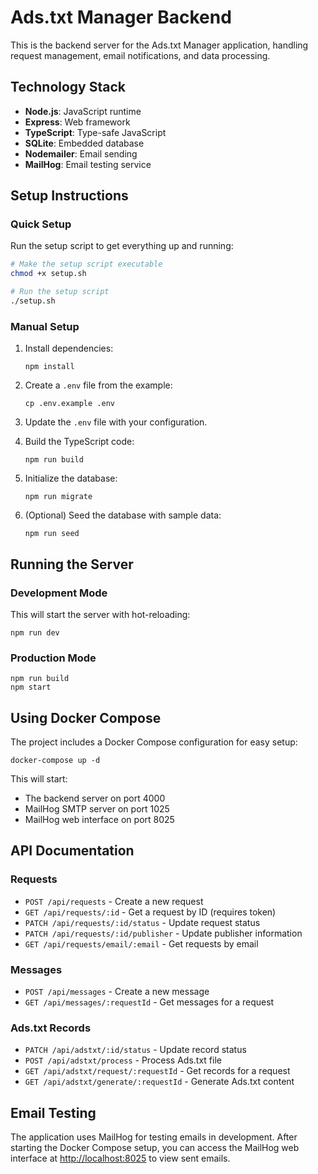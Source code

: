 # Ads.txt Manager Backend

This is the backend server for the Ads.txt Manager application, handling request management, email notifications, and data processing.

## Technology Stack

- **Node.js**: JavaScript runtime
- **Express**: Web framework
- **TypeScript**: Type-safe JavaScript
- **SQLite**: Embedded database
- **Nodemailer**: Email sending
- **MailHog**: Email testing service

## Setup Instructions

### Quick Setup

Run the setup script to get everything up and running:

```bash
# Make the setup script executable
chmod +x setup.sh

# Run the setup script
./setup.sh
```

### Manual Setup

1. Install dependencies:
   ```
   npm install
   ```

2. Create a `.env` file from the example:
   ```
   cp .env.example .env
   ```

3. Update the `.env` file with your configuration.

4. Build the TypeScript code:
   ```
   npm run build
   ```

5. Initialize the database:
   ```
   npm run migrate
   ```

6. (Optional) Seed the database with sample data:
   ```
   npm run seed
   ```

## Running the Server

### Development Mode

This will start the server with hot-reloading:

```
npm run dev
```

### Production Mode

```
npm run build
npm start
```

## Using Docker Compose

The project includes a Docker Compose configuration for easy setup:

```
docker-compose up -d
```

This will start:
- The backend server on port 4000
- MailHog SMTP server on port 1025
- MailHog web interface on port 8025

## API Documentation

### Requests

- `POST /api/requests` - Create a new request
- `GET /api/requests/:id` - Get a request by ID (requires token)
- `PATCH /api/requests/:id/status` - Update request status
- `PATCH /api/requests/:id/publisher` - Update publisher information
- `GET /api/requests/email/:email` - Get requests by email

### Messages

- `POST /api/messages` - Create a new message
- `GET /api/messages/:requestId` - Get messages for a request

### Ads.txt Records

- `PATCH /api/adstxt/:id/status` - Update record status
- `POST /api/adstxt/process` - Process Ads.txt file
- `GET /api/adstxt/request/:requestId` - Get records for a request
- `GET /api/adstxt/generate/:requestId` - Generate Ads.txt content

## Email Testing

The application uses MailHog for testing emails in development. After starting the Docker Compose setup, you can access the MailHog web interface at [http://localhost:8025](http://localhost:8025) to view sent emails.
